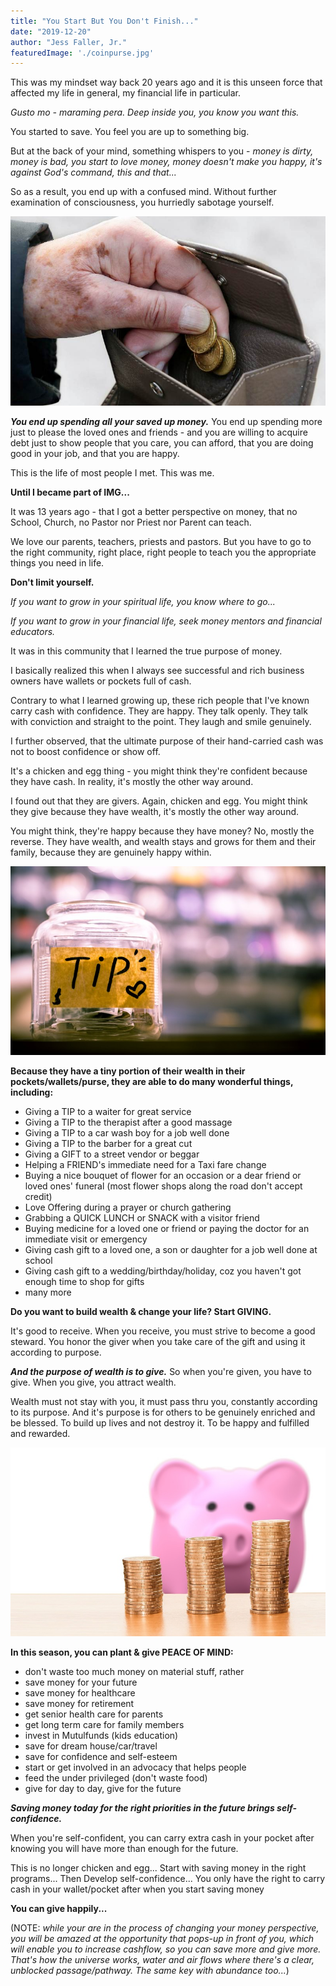 ```yaml
---
title: "You Start But You Don't Finish..."
date: "2019-12-20"
author: "Jess Faller, Jr."
featuredImage: './coinpurse.jpg'
---
```

This was my mindset way back 20 years ago and it is this unseen force that affected my life in general, my financial life in particular.

*Gusto mo - maraming pera.
Deep inside you, you know you want this.*

You started to save. You feel you are up to something big.

But at the back of your mind, something whispers to you - *money is dirty, money is bad, you start to love money, money doesn't make you happy, it's against God's command, this and that...*

So as a result, you end up with a confused mind. Without further examination of consciousness, you hurriedly sabotage yourself.

![coinpurse](./coinpurse.jpg)

***You end up spending all your saved up money.*** You end up spending more just to please the loved ones and friends - and you are willing to acquire debt just to show people that you care, you can afford, that you are doing good in your job, and that you are happy.

This is the life of most people I met.
This was me.

**Until I became part of IMG...**

It was 13 years ago - that I got a better perspective on money, that no School, Church, no Pastor nor Priest nor Parent can teach.

We love our parents, teachers, priests and pastors. But you have to go to the right community, right place, right people to teach you the appropriate things you need in life.

**Don't limit yourself.**

*If you want to grow in your spiritual life, you know where to go...*

*If you want to grow in your financial life, seek money mentors and financial educators.*

It was in this community that I learned the true purpose of money.

I basically realized this when I always see successful and rich business owners have wallets or pockets full of cash.

Contrary to what I learned growing up, these rich people that I've known carry cash with confidence. They are happy. They talk openly. They talk with conviction and straight to the point. They laugh and smile genuinely.

I further observed, that the ultimate purpose of their hand-carried cash was not to boost confidence or show off.

It's a chicken and egg thing - you might think they're confident because they have cash. In reality, it's mostly the other way around.

I found out that they are givers. Again, chicken and egg. You might think they give because they have wealth, it's mostly the other way around.

You might think, they're happy because they have money? No, mostly the reverse. They have wealth, and wealth stays and grows for them and their family, because they are genuinely happy within.

![tipjar](./tipjar.jpg)

**Because they have a tiny portion of their wealth in their pockets/wallets/purse, they are able to do many wonderful things, including:**

* Giving a TIP to a waiter for great service
* Giving a TIP to the therapist after a good massage
* Giving a TIP to a car wash boy for a job well done
* Giving a TIP to the barber for a great cut
* Giving a GIFT to a street vendor or beggar
* Helping a FRIEND's immediate need for a Taxi fare change
* Buying a nice bouquet of flower for an occasion or a dear friend or loved ones' funeral (most flower shops along the road don't accept credit)
* Love Offering during a prayer or church gathering
* Grabbing a QUICK LUNCH or SNACK with a visitor friend
* Buying medicine for a loved one or friend or paying the doctor for an immediate visit or emergency
* Giving cash gift to a loved one, a son or daughter for a job well done at school
* Giving cash gift to a wedding/birthday/holiday, coz you haven't got enough time to shop for gifts
* many more

**Do you want to build wealth & change your life? Start GIVING.**

It's good to receive. When you receive, you must strive to become a good steward. You honor the giver when you take care of the gift and using it according to purpose.

***And the purpose of wealth is to give.***
So when you're given, you have to give.
When you give, you attract wealth.

Wealth must not stay with you, it must pass thru you, constantly according to its purpose. And it's purpose is for others to be genuinely enriched and be blessed. To build up lives and not destroy it. To be happy and fulfilled and rewarded.

![piggybank](./piggybank.jpg)

**In this season, you can plant & give PEACE OF MIND:**

- don't waste too much money on material stuff, rather
- save money for your future
- save money for healthcare
- save money for retirement
- get senior health care for parents
- get long term care for family members
- invest in Mutulfunds (kids education)
- save for dream house/car/travel
- save for confidence and self-esteem
- start or get involved in an advocacy that helps people
- feed the under privileged (don't waste food)
- give for day to day, give for the future

***Saving money today for the right priorities in the future brings self-confidence.***

When you're self-confident, you can carry extra cash in your pocket after knowing you will have more than enough for the future.

This is no longer chicken and egg...
Start with saving money in the right programs...
Then Develop self-confidence...
You only have the right to carry cash in your wallet/pocket after when you start saving money

**You can give happily...**

(NOTE: *while your are in the process of changing your money perspective, you will be amazed at the opportunity that pops-up in front of you, which will enable you to increase cashflow, so you can save more and give more. That's how the universe works, water and air flows where there's a clear, unblocked passage/pathway. The same key with abundance too...*)

